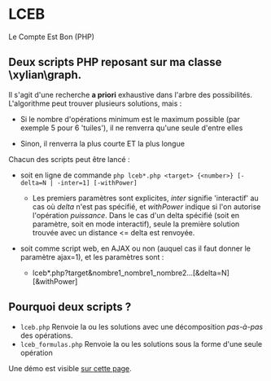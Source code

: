 # LCEB
Le Compte Est Bon (PHP)

## Deux scripts PHP reposant sur ma classe \xylian\graph.

Il s'agit d'une recherche **a priori** exhaustive dans l'arbre des possibilités.
L'algorithme peut trouver plusieurs solutions, mais :
* Si le nombre d'opérations minimum est le maximum possible (par exemple 5 pour 6 'tuiles'),
  il ne renverra qu'une seule d'entre elles

* Sinon, il renverra la plus courte ET la plus longue

Chacun des scripts peut être lancé :
* soit en ligne de commande ```php lceb*.php <target> {<number>} [-delta=N | -inter=1] [-withPower]```

  * Les premiers paramètres sont explicites, _inter_ signifie 'interactif' au cas où _delta_ n'est pas spécifié, et _withPower_ indique si l'on autorise l'opération *puissance*.
    Dans le cas d'un delta spécifié (soit en paramètre, soit en mode interactif), seule la première solution trouvée avec un distance <= delta est renvoyée.

* soit comme script web, en AJAX ou non (auquel cas il faut donner le paramètre ajax=1), et les paramètres sont :
  * lceb\*.php?target&nombre1_nombre1_nombre2...[&delta=N][&withPower]

## Pourquoi deux scripts ?

* ```lceb.php```
Renvoie la ou les solutions avec une décomposition *pas-à-pas* des opérations.
* ```lceb_formulas.php```
Renvoie la ou les solutions sous la forme d'une seule opération

Une démo est visible [sur cette page](https://www.xylian.fr/LCEB).
